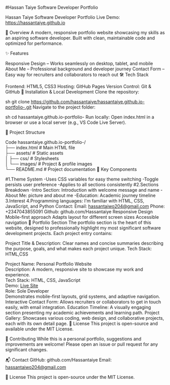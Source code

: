 #Hassan Taiye Software Developer Portfolio







Hassan Taiye Software Developer Portfolio
Live Demo: https://hassantaiye.github.io

🚀 Overview
A modern, responsive portfolio website showcasing my skills as an aspiring software developer. Built with clean, maintainable code and optimized for performance.

✨ Features

Responsive Design – Works seamlessly on desktop, tablet, and mobile
About Me – Professional background and developer journey
Contact Form – Easy way for recruiters and collaborators to reach out
🛠 Tech Stack

Frontend: HTML5, CSS3
Hosting: GitHub Pages
Version Control: Git & GitHub
🔧 Installation & Local Development
Clone the repository:

sh
git clone https://github.com/hassantaiye/hassantaiye.github.io-portfolio-.git
Navigate to the project folder:

sh
cd hassantaiye.github.io-portfolio-
Run locally:
Open index.html in a browser or use a local server (e.g., VS Code Live Server).

📂 Project Structure

Code
hassantaiye.github.io-portfolio-/  
├── index.html          # Main HTML file  
├── assets/             # Static assets  
│   ├── css/            # Stylesheets   
│   └── images/         # Project & profile images  
└── README.md           # Project documentation 
🎯 Key Components

#1.Theme System
-Uses CSS variables for easy theme switching
-Toggle persists user preference
-Applies to all sections consistently
#2.Sections Breakdown
-Intro Section: Introduction with welcome message and name
-About Me: picture and about me
-Education: Academic journey timeline
3.Interest
4.Programming languages: I'm familiar with HTML, CSS, JavaScript, and Python
Contact: Email: hassantaiwo204@gmail.com
Phone: +2347043855091
Github: github.com/Hassantaiye
Responsive Design
Mobile-first approach
Adapts layout for different screen sizes
Accessible navigation
📁 Portfolio Section
The portfolio section is the heart of this website, designed to professionally highlight my most significant software development projects. Each project entry contains:

Project Title & Description: Clear names and concise summaries describing the purpose, goals, and what makes each project unique.
Tech Stack: HTML,CSS

Project Name: Personal Portfolio Website  
Description: A modern, responsive site to showcase my work and experience.  
Tech Stack: HTML, CSS, JavaScript  
Demo: [Live Site](https://hassantaiye.github.io)  
Role: Sole Developer  
Demonstrates mobile-first layouts, grid systems, and adaptive navigation.
Interactive Contact Form:
Allows recruiters or collaborators to get in touch easily, with email integration.
Education Timeline:
A visually engaging section presenting my academic achievements and learning path.
Project Gallery:
Showcases various coding, web design, and collaborative projects, each with its own detail page.
📜 License
This project is open-source and available under the MIT License.

🤝 Contributing
While this is a personal portfolio, suggestions and improvements are welcome! Please open an issue or pull request for any significant changes.

📬 Contact
GitHub: github.com/Hassantaiye
Email: hassantaiwo204@gmail.com

📜 License
This project is open-source under the MIT License.


